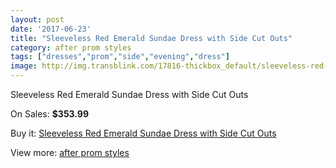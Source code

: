 ```yaml
---
layout: post
date: '2017-06-23'
title: "Sleeveless Red Emerald Sundae Dress with Side Cut Outs"
category: after prom styles
tags: ["dresses","prom","side","evening","dress"]
image: http://img.transblink.com/17816-thickbox_default/sleeveless-red-emerald-sundae-dress-with-side-cut-outs.jpg
---
```

Sleeveless Red Emerald Sundae Dress with Side Cut Outs

On Sales: **$353.99**
<a href="https://www.transblink.com/en/after-prom-styles/5593-sleeveless-red-emerald-sundae-dress-with-side-cut-outs.html"><amp-img layout="responsive" width="600" height="600" src="//img.transblink.com/17816-thickbox_default/sleeveless-red-emerald-sundae-dress-with-side-cut-outs.jpg" alt="Sleeveless Red Emerald Sundae Dress with Side Cut Outs 0" /></a>
<a href="https://www.transblink.com/en/after-prom-styles/5593-sleeveless-red-emerald-sundae-dress-with-side-cut-outs.html"><amp-img layout="responsive" width="600" height="600" src="//img.transblink.com/17818-thickbox_default/sleeveless-red-emerald-sundae-dress-with-side-cut-outs.jpg" alt="Sleeveless Red Emerald Sundae Dress with Side Cut Outs 1" /></a>
<a href="https://www.transblink.com/en/after-prom-styles/5593-sleeveless-red-emerald-sundae-dress-with-side-cut-outs.html"><amp-img layout="responsive" width="600" height="600" src="//img.transblink.com/17817-thickbox_default/sleeveless-red-emerald-sundae-dress-with-side-cut-outs.jpg" alt="Sleeveless Red Emerald Sundae Dress with Side Cut Outs 2" /></a>

Buy it: [Sleeveless Red Emerald Sundae Dress with Side Cut Outs](https://www.transblink.com/en/after-prom-styles/5593-sleeveless-red-emerald-sundae-dress-with-side-cut-outs.html "Sleeveless Red Emerald Sundae Dress with Side Cut Outs")

View more: [after prom styles](https://www.transblink.com/en/55-after-prom-styles "after prom styles")